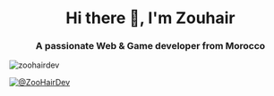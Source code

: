 <h1 align="center">Hi there 👋, I'm Zouhair</h1>
<h3 align="center">A passionate Web & Game developer from Morocco</h3>
<p align="left"> <img src="https://komarev.com/ghpvc/?username=zoohairdev&label=Profile%20views&color=0e75b6&style=flat" alt="zoohairdev" /> </p>

<p align="left"> <a href="https://twitter.com/_syphrose" target="blank"><img src="https://img.shields.io/twitter/follow/zoohairdev?logo=twitter&style=for-the-badge" alt="@ZooHairDev" /></a> </p>
<!--
**ZooHairDev/ZooHairDev** is a ✨ _special_ ✨ repository because its `README.md` (this file) appears on your GitHub profile.

Here are some ideas to get you started:-->

- 🔭 I’m currently working on **a new secret video game**
- 🌱 I’m currently learning **Flutter**
- 👯 I’m looking to collaborate on any interesting projects, **hit me up!!**
- 💬 Ask me about any tech related stuff, **Feel free!**
- 📫 How to reach me: **[@ZouhairOuled](https://www.linkedin.com/in/zouhairouled/) / Zouhair.ob@gmail.com**
- ⚡ Fun fact: I have a **black belt in Karate**

<h3 align="left">Languages and Tools:</h3>
<p align="left"> <a href="https://www.cprogramming.com/" target="_blank" rel="noreferrer"> <img src="https://raw.githubusercontent.com/devicons/devicon/master/icons/c/c-original.svg" alt="c" width="40" height="40"/> </a> <a href="https://godotengine.org/" target="_blank" rel="noreferrer"> <img src="https://cdn.icon-icons.com/icons2/1495/PNG/512/godot_103035.png" alt="godot" width="40" height="40"/> </a> <a href="https://www.w3schools.com/css/" target="_blank" rel="noreferrer"> <img src="https://raw.githubusercontent.com/devicons/devicon/master/icons/css3/css3-original-wordmark.svg" alt="css3" width="40" height="40"/> </a> <a href="https://git-scm.com/" target="_blank" rel="noreferrer"> <img src="https://www.vectorlogo.zone/logos/git-scm/git-scm-icon.svg" alt="git" width="40" height="40"/> </a> <a href="https://www.w3.org/html/" target="_blank" rel="noreferrer"> <img src="https://raw.githubusercontent.com/devicons/devicon/master/icons/html5/html5-original-wordmark.svg" alt="html5" width="40" height="40"/> </a> <a href="https://developer.mozilla.org/en-US/docs/Web/JavaScript" target="_blank" rel="noreferrer"> <img src="https://raw.githubusercontent.com/devicons/devicon/master/icons/javascript/javascript-original.svg" alt="javascript" width="40" height="40"/> </a> <a href="https://www.linux.org/" target="_blank" rel="noreferrer"> <img src="https://raw.githubusercontent.com/devicons/devicon/master/icons/linux/linux-original.svg" alt="linux" width="40" height="40"/> </a> <a href="https://react.dev/" target="_blank" rel="noreferrer"> <img src="https://cdn.icon-icons.com/icons2/2699/PNG/512/reactjs_logo_icon_168875.png" alt="react" width="40" height="40"/> </a> <a href="https://www.mysql.com/" target="_blank" rel="noreferrer"> <img src="https://raw.githubusercontent.com/devicons/devicon/master/icons/mysql/mysql-original-wordmark.svg" alt="mysql" width="40" height="40"/> </a> <a href="https://nodejs.org" target="_blank" rel="noreferrer"> <img src="https://raw.githubusercontent.com/devicons/devicon/master/icons/nodejs/nodejs-original-wordmark.svg" alt="nodejs" width="40" height="40"/> </a> <a href="https://www.postgresql.org" target="_blank" rel="noreferrer"> <img src="https://raw.githubusercontent.com/devicons/devicon/master/icons/postgresql/postgresql-original-wordmark.svg" alt="postgresql" width="40" height="40"/> </a> <a href="https://www.python.org" target="_blank" rel="noreferrer"> <img src="https://raw.githubusercontent.com/devicons/devicon/master/icons/python/python-original.svg" alt="python" width="40" height="40"/> </a> </p>

<p><img align="left" src="https://github-readme-stats.vercel.app/api/top-langs?username=zoohairdev&show_icons=true&locale=en&layout=compact" alt="zoohairdev" /></p>

<p>&nbsp;<img align="center" src="https://github-readme-stats.vercel.app/api?username=zoohairdev&show_icons=true&locale=en" alt="zoohairdev stats" /></p>

<p><img align="center" src="https://github-readme-streak-stats.herokuapp.com/?user=zoohairdev&" alt="zoohairdev streaks" /></p>
